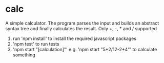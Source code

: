 # calc
A simple calculator. The program parses the input and builds an abstract syntax tree and finally calculates the result.
Only +, -, * and / supported

1. run 'npm install' to install the required javascript packages
2. 'npm test' to run tests
3. 'npm start "[calculation]"' e.g. 'npm start "5*2/12-2+4"' to calculate something
